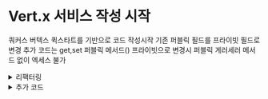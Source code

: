 # Vert.x 서비스 작성 시작

쿼커스 버텍스 퀵스타트를 기반으로 코드 작성시작
기존 퍼블릭 필드를 프라이빗 필드로 변경
 추가 코드는 get,set 퍼블릭 메서드()
프라이빗으로 변경시 퍼블릭 게러세러 메서드 없이
엑세스 불가

<details>
 
 ## 수정된 내용
 
 <summary> 리팩터링 </summary>


```mermaid

---
title: Entity.java
---

classDiagram
  direction RL

  class 수정전 {

   public Long id
   public String name

    }

수정후:   private Long id
 수정후:  private String name


수정후 <|-- 수정전


```

</details>


<details>
  
  <summary> 추가 코드 </summary>


  ### 엑세스 하기 위한 메서드 생성
  

> 
> 롬북을 사용하여 자동생성 하는 방법도 있다
>

  
  
```java
    public String getName(){
        return name;
    }

    public Long getId(){
        return id;
    }

    public void setName(String name){
        this.name=name;
    }

    public void setId(Long id){
        this.id=id;
    }
```

</details>




